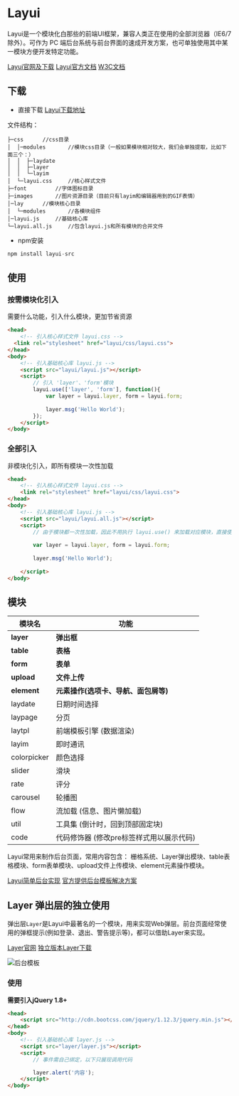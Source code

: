 # Layui
Layui是一个模块化白那些的前端UI框架，兼容人类正在使用的全部浏览器（IE6/7除外）。可作为 PC 端后台系统与前台界面的速成开发方案，也可单独使用其中某一模块方便开发特定功能。

[Layui官网及下载](https://www.layui.com/)
[Layui官方文档](https://www.layui.com/doc/)
[W3C文档](http://www.dosrun.com/layui/)

## 下载
* 直接下载
[Layui下载地址](https://res.layui.com/static/download/layui/layui-v2.4.5.zip)

文件结构：
```
├─css      //css目录
│  │─modules       //模块css目录（一般如果模块相对较大，我们会单独提取，比如下面三个：）
│  │  ├─laydate
│  │  ├─layer
│  │  └─layim
│  └─layui.css     //核心样式文件
├─font         //字体图标目录
├─images       //图片资源目录（目前只有layim和编辑器用到的GIF表情）
│─lay      //模块核心目录
│  └─modules       //各模块组件
│─layui.js     //基础核心库
└─layui.all.js     //包含layui.js和所有模块的合并文件
```

* npm安装
```js
npm install layui-src
```

## 使用
### 按需模块化引入
需要什么功能，引入什么模块，更加节省资源
```html
<head>
    <!-- 引入核心样式文件 layui.css -->
  <link rel="stylesheet" href="layui/css/layui.css">
</head>
<body>
    <!-- 引入基础核心库 layui.js -->
    <script src="layui/layui.js"></script>
    <script>
        // 引入 'layer'、'form'模块
        layui.use(['layer', 'form'], function(){
            var layer = layui.layer, form = layui.form;
            
            layer.msg('Hello World');
        });
    </script> 
</body>
```


### 全部引入
非模块化引入，即所有模块一次性加载
```html
<head>
    <!-- 引入核心样式文件 layui.css -->
    <link rel="stylesheet" href="layui/css/layui.css">
</head>
<body>
    <!-- 引入基础核心库 layui.js -->
    <script src="layui/layui.all.js"></script>
    <script>
        // 由于模块都一次性加载，因此不用执行 layui.use() 来加载对应模块，直接使用即可
        
        var layer = layui.layer, form = layui.form;
        
        layer.msg('Hello World');
        
    </script> 
</body>
```

## 模块

模块名 | 功能
---|---
**layer** | **弹出框**
**table**| **表格**
**form** | **表单**
**upload** | **文件上传**
**element**| **元素操作(选项卡、导航、面包屑等)**
laydate | 日期时间选择
laypage | 分页
laytpl | 前端模板引擎 (数据渲染)
layim | 即时通讯
colorpicker | 颜色选择
slider | 滑块
rate | 评分
carousel | 轮播图
flow | 流加载 (信息、图片懒加载)
util | 工具集 (倒计时，回到顶部固定块)
code | 代码修饰器 (修改pre标签样式用以展示代码)


Layui常用来制作后台页面，常用内容包含： 栅格系统、Layer弹出模块、table表格模块、form表单模块、upload文件上传模块、element元素操作模块。

[Layui简单后台实现](https://www.layui.com/demo/layuiAdmin.html)
[官方提供后台模板解决方案](https://www.layui.com/admin/pro/#/)


## Layer 弹出层的独立使用
弹出层`Layer`是Layui中最著名的一个模块，用来实现Web弹层。前台页面经常使用的弹框提示(例如登录、退出、警告提示等)，都可以借助Layer来实现。

[Layer官网](http://layer.layui.com/)
[独立版本Layer下载](http://res.layui.com/static/download/layer/layer-v3.1.1.zip)

![后台模板](assets/007/01/01-1545470121000.png)



### 使用

**需要引入jQuery 1.8+**

```html
<head>
    <script src="http://cdn.bootcss.com/jquery/1.12.3/jquery.min.js"></script>
</head>
<body>
    <!-- 引入基础核心库 layer.js -->
    <script src="layer/layer.js"></script>
    <script>
        // 事件需自己绑定，以下只展现调用代码

        layer.alert('内容');
    </script> 
</body>
```
